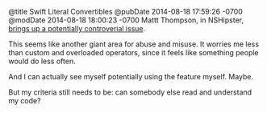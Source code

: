 @title Swift Literal Convertibles
@pubDate 2014-08-18 17:59:26 -0700
@modDate 2014-08-18 18:00:23 -0700
Mattt Thompson, in NSHipster, <a href="http://nshipster.com/swift-literal-convertible/">brings up a potentially controverial issue</a>.

This seems like another giant area for abuse and misuse. It worries me less than custom and overloaded operators, since it feels like something people would do less often.

And I can actually see myself potentially using the feature myself. Maybe.

But my criteria still needs to be: can somebody else read and understand my code?
